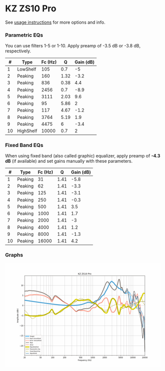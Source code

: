 # KZ ZS10 Pro
See [usage instructions](https://github.com/jaakkopasanen/AutoEq#usage) for more options and info.

### Parametric EQs
You can use filters 1-5 or 1-10. Apply preamp of -3.5 dB or -3.8 dB, respectively.

|   # | Type      |   Fc (Hz) |    Q |   Gain (dB) |
|-----|-----------|-----------|------|-------------|
|   1 | LowShelf  |       105 | 0.7  |        -5   |
|   2 | Peaking   |       160 | 1.32 |        -3.2 |
|   3 | Peaking   |       836 | 0.38 |         4.4 |
|   4 | Peaking   |      2456 | 0.7  |        -8.9 |
|   5 | Peaking   |      3111 | 2.03 |         9.6 |
|   6 | Peaking   |        95 | 5.86 |         2   |
|   7 | Peaking   |       117 | 4.67 |        -1.2 |
|   8 | Peaking   |      3764 | 5.19 |         1.9 |
|   9 | Peaking   |      4475 | 6    |        -3.4 |
|  10 | HighShelf |     10000 | 0.7  |         2   |

### Fixed Band EQs
When using fixed band (also called graphic) equalizer, apply preamp of **-4.3 dB** (if available) and set gains manually with these parameters.

|   # | Type    |   Fc (Hz) |    Q |   Gain (dB) |
|-----|---------|-----------|------|-------------|
|   1 | Peaking |        31 | 1.41 |        -5.8 |
|   2 | Peaking |        62 | 1.41 |        -3.3 |
|   3 | Peaking |       125 | 1.41 |        -3.1 |
|   4 | Peaking |       250 | 1.41 |        -0.3 |
|   5 | Peaking |       500 | 1.41 |         3.5 |
|   6 | Peaking |      1000 | 1.41 |         1.7 |
|   7 | Peaking |      2000 | 1.41 |        -3   |
|   8 | Peaking |      4000 | 1.41 |         1.2 |
|   9 | Peaking |      8000 | 1.41 |        -1.3 |
|  10 | Peaking |     16000 | 1.41 |         4.2 |

### Graphs
![](./KZ%20ZS10%20Pro.png)

